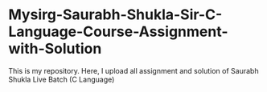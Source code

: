 # Mysirg-Saurabh-Shukla-Sir-C-Language-Course-Assignment-with-Solution
This is my repository. Here, I upload all assignment and solution of Saurabh Shukla Live Batch (C Language)
